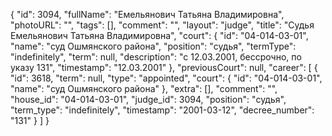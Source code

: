 {
    "id": 3094,
    "fullName": "Емельянович Татьяна Владимировна",
    "photoURL": "",
    "tags": [],
    "comment": "",
    "layout": "judge",
    "title": "Судья Емельянович Татьяна Владимировна",
    "court": {
        "id": "04-014-03-01",
        "name": "суд Ошмянского района",
        "position": "судья",
        "termType": "indefinitely",
        "term": null,
        "description": "c 12.03.2001, бессрочно, по указу 131",
        "timestamp": "12.03.2001"
    },
    "previousCourt": null,
    "career": [
        {
            "id": 3618,
            "term": null,
            "type": "appointed",
            "court": {
                "id": "04-014-03-01",
                "name": "суд Ошмянского района"
            },
            "extra": [],
            "comment": "",
            "house_id": "04-014-03-01",
            "judge_id": 3094,
            "position": "судья",
            "term_type": "indefinitely",
            "timestamp": "2001-03-12",
            "decree_number": "131"
        }
    ]
}